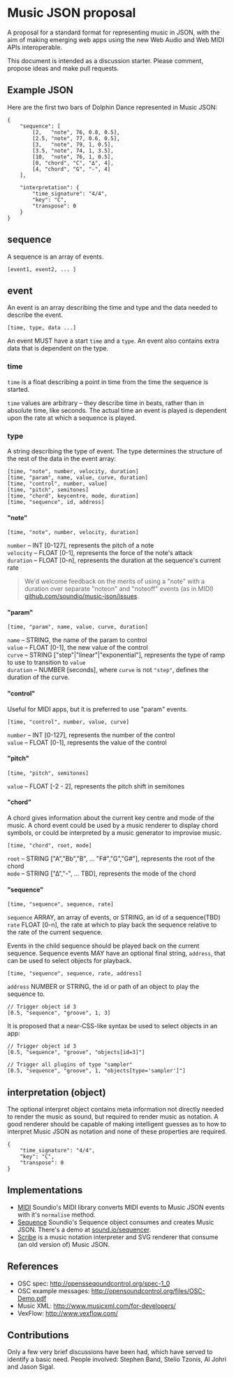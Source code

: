 # Music JSON proposal

A proposal for a standard format for representing music in JSON, with the aim of
making emerging web apps using the new Web Audio and Web MIDI APIs interoperable.

This document is intended as a discussion starter. Please comment, propose ideas and
make pull requests.


## Example JSON

Here are the first two bars of Dolphin Dance represented in Music JSON:

    {
        "sequence": [
            [2,   "note", 76, 0.8, 0.5],
            [2.5, "note", 77, 0.6, 0.5],
            [3,   "note", 79, 1, 0.5],
            [3.5, "note", 74, 1, 3.5],
            [10,  "note", 76, 1, 0.5],
            [0, "chord", "C", "∆", 4],
            [4, "chord", "G", "-", 4]
        ],
        
        "interpretation": {
            "time_signature": "4/4",
            "key": "C",
            "transpose": 0
        }
    }

## sequence

A sequence is an array of events.

    [event1, event2, ... ]

## event

An event is an array describing the time and type and the data needed to
describe the event.

    [time, type, data ...]

An event MUST have a start <code>time</code> and a <code>type</code>.
An event also contains extra data that is dependent on the type.

### time

<code>time</code> is a float describing a point in time from the time the
sequence is started.

<code>time</code> values are arbitrary – they describe time in beats, rather than
in absolute time, like seconds. The actual time an event is played is dependent
upon the rate at which a sequence is played.

### type

A string describing the type of event. The type determines the structure of the
rest of the data in the event array:

    [time, "note", number, velocity, duration]
    [time, "param", name, value, curve, duration]
    [time, "control", number, value]
    [time, "pitch", semitones]
    [time, "chord", keycentre, mode, duration]
    [time, "sequence", id, address]

#### "note"

    [time, "note", number, velocity, duration]

<code>number</code> – INT [0-127], represents the pitch of a note<br/>
<code>velocity</code> – FLOAT [0-1], represents the force of the note's attack<br/>
<code>duration</code> – FLOAT [0-n], represents the duration at the sequence's current rate

<blockquote>We'd welcome feedback on the merits of using a "note" with a duration over
separate "noteon" and "noteoff" events (as in MIDI) <a href="http://github.com/soundio/music-json/issues">github.com/soundio/music-json/issues</a>.</blockquote> 

#### "param"

    [time, "param", name, value, curve, duration]

<code>name</code> – STRING, the name of the param to control<br/>
<code>value</code> – FLOAT [0-1], the new value of the control<br/>
<code>curve</code> – STRING ["step"|"linear"|"exponential"], represents the type of ramp to use to transition to <code>value</code><br/>
<code>duration</code> – NUMBER [seconds], where <code>curve</code> is not <code>"step"</code>, defines the duration of the curve.

#### "control"

Useful for MIDI apps, but it is preferred to use "param" events.

    [time, "control", number, value, curve]

<code>number</code> – INT [0-127], represents the number of the control<br/>
<code>value</code> – FLOAT [0-1], represents the value of the control<br/>

#### "pitch"

    [time, "pitch", semitones]

<code>value</code> – FLOAT [-2 - 2], represents the pitch shift in semitones

#### "chord"

A chord gives information about the current key centre and mode of the music. A chord event could
be used by a music renderer to display chord symbols, or could be interpreted by a music generator
to improvise music.

    [time, "chord", root, mode]

<code>root</code> – STRING ["A","Bb","B", ... "F#","G","G#"], represents the root of the chord<br/>
<code>mode</code> – STRING ["∆","-", ... TBD], represents the mode of the chord

#### "sequence"

    [time, "sequence", sequence, rate]

<code>sequence</code> ARRAY, an array of events, or STRING, an id of a sequence(TBD)<br/>
<code>rate</code> FLOAT [0-n], the rate at which to play back the sequence relative to the rate of the
current sequence.

Events in the child sequence should be played back on the current sequence.
Sequence events MAY have an optional final string, <code>address</code>, that can be
used to select objects for playback.

    [time, "sequence", sequence, rate, address]

<code>address</code> NUMBER or STRING, the id or path of an object to play the sequence to.<br/>

    // Trigger object id 3
    [0.5, "sequence", "groove", 1, 3]

It is proposed that a near-CSS-like syntax be used to select objects in an app:

    // Trigger object id 3
    [0.5, "sequence", "groove", "objects[id=3]"]
    
    // Trigger all plugins of type "sampler"
    [0.5, "sequence", "groove", 1, "objects[type='sampler']"]


## interpretation (object)

The optional interpret object contains meta information not directly needed to render the
music as sound, but required to render music as notation. A good renderer should
be capable of making intelligent guesses as to how to interpret Music JSON as
notation and none of these properties are required.

    {
        "time_signature": "4/4",
        "key": "C",
        "transpose": 0
    }

## Implementations

- <a href="http://github.com/soundio/midi">MIDI</a> Soundio's MIDI library converts MIDI events to Music JSON events with it's <code>normalise</code> method.
- <a href="http://github.com/soundio/sequence">Sequence</a> Soundio's Sequence object consumes and creates Music JSON. There's a demo at <a href="http://sound.io/sequencer/">sound.io/sequencer</a>.
- <a href="http://labs.cruncher.ch/scribe/">Scribe</a> is a music notation
interpreter and SVG renderer that consume (an old version of) Music JSON.

## References

- OSC spec: <a href="http://opensoundcontrol.org/spec-1_0">http://opensseqoundcontrol.org/spec-1_0</a>
- OSC example messages: <a href="http://opensoundcontrol.org/files/OSC-Demo.pdf">http://opensoundcontrol.org/files/OSC-Demo.pdf</a>
- Music XML: <a href="http://www.musicxml.com/for-developers/">http://www.musicxml.com/for-developers/</a>
- VexFlow: <a href="http://www.vexflow.com/">http://www.vexflow.com/</a>

## Contributions

Only a few very brief discussions have been had, which have served to identify a
basic need. People involved: Stephen Band, Stelio Tzonis, Al Johri and Jason Sigal.
